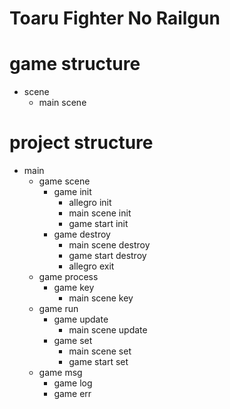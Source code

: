 # Toaru Fighter No Railgun

# game structure

-   scene
    -   main scene

# project structure

-   main
    -   game scene
        -   game init
            -   allegro init
            -   main scene init
            -   game start init
        -   game destroy
            -   main scene destroy
            -   game start destroy
            -   allegro exit
    -   game process
        -   game key
            -   main scene key
    -   game run
        -   game update
            -   main scene update
        -   game set
            -   main scene set
            -   game start set
    -   game msg
        -   game log
        -   game err
